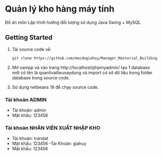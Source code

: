 <!-- author: macdogiahuy -->
# Quản lý kho hàng máy tính
Đồ án môn Lập trình hướng đối tượng sử dụng Java Swing + MySQL
## Getting Started

1. Tải source code về:

   ```bash
   git clone https://github.com/macdogiahuy/Manager_Masterial_Building.git
   ```
2. Mở xampp và vào trang http://localhost/phpmyadmin/ tạo 1 database mới có tên là quanlivatlieuxaydung và import cơ sở dữ liệu trong folder database trong source code.

3. Sử dụng netbeans 19 để chạy source code.

### Tài khoản ADMIN
- Tài khoản: admin
- Mật khẩu: 123456

### Tài khoản NHÂN VIÊN XUẤT NHẬP KHO
- Tài khoản: trandat
- Mật khẩu: 123456
-Tài Khoản: giahuy
- Mật khẩu: 123456